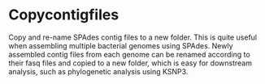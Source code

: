 # Copycontigfiles
Copy and re-name SPAdes contig files to a new folder.
This is quite useful when assembling multiple bacterial genomes using SPAdes. 
Newly assembled contig files from each genome can be renamed according to their fasq files and copied to a new folder, which is easy for downstream analysis, such as phylogenetic analysis using KSNP3. 
